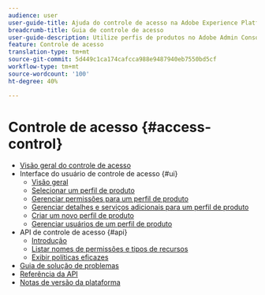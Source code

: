 ```yaml
---
audience: user
user-guide-title: Ajuda do controle de acesso na Adobe Experience Platform
breadcrumb-title: Guia de controle de acesso
user-guide-description: Utilize perfis de produtos no Adobe Admin Console para vincular usuários com permissões e sandboxes.
feature: Controle de acesso
translation-type: tm+mt
source-git-commit: 5d449c1ca174cafcca988e9487940eb7550bd5cf
workflow-type: tm+mt
source-wordcount: '100'
ht-degree: 40%

---
```



# Controle de acesso {#access-control}

* [Visão geral do controle de acesso](home.md)
* Interface do usuário de controle de acesso {#ui}
   * [Visão geral](ui/overview.md)
   * [Selecionar um perfil de produto](ui/browse.md)
   * [Gerenciar permissões para um perfil de produto](ui/permissions.md)
   * [Gerenciar detalhes e serviços adicionais para um perfil de produto](ui/details-and-services.md)
   * [Criar um novo perfil de produto](ui/create-profile.md)
   * [Gerenciar usuários de um perfil de produto](ui/users.md)
* API de controle de acesso {#api}
   * [Introdução](api/getting-started.md)
   * [Listar nomes de permissões e tipos de recursos](api/permissions-and-resource-types.md)
   * [Exibir políticas eficazes](api/effective-policies.md)
* [Guia de solução de problemas](troubleshooting-guide.md)
* [Referência da API](https://www.adobe.io/apis/experienceplatform/home/api-reference.html#!acpdr/swagger-specs/access-control.yaml)
* [Notas de versão da plataforma](https://www.adobe.com/go/platform-release-notes-en)